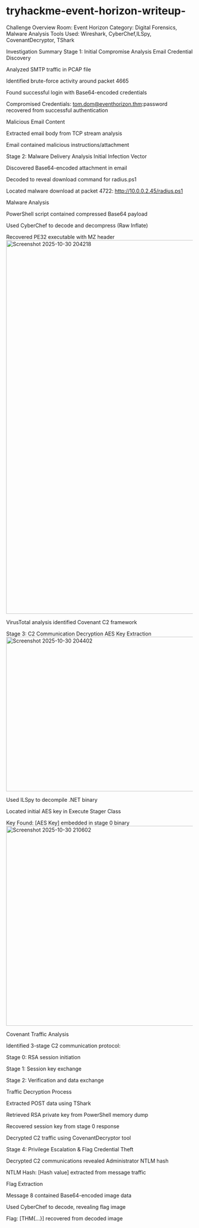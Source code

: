 # tryhackme-event-horizon-writeup-
Challenge Overview
Room: Event Horizon
Category: Digital Forensics, Malware Analysis
Tools Used: Wireshark, CyberChef,ILSpy, CovenantDecryptor, TShark

Investigation Summary
Stage 1: Initial Compromise Analysis
Email Credential Discovery

Analyzed SMTP traffic in PCAP file

Identified brute-force activity around packet 4665

Found successful login with Base64-encoded credentials

Compromised Credentials: tom.dom@eventhorizon.thm:password recovered from successful authentication

Malicious Email Content

Extracted email body from TCP stream analysis

Email contained malicious instructions/attachment

Stage 2: Malware Delivery Analysis
Initial Infection Vector

Discovered Base64-encoded attachment in email

Decoded to reveal download command for radius.ps1

Located malware download at packet 4722: http://10.0.0.2.45/radius.ps1

Malware Analysis

PowerShell script contained compressed Base64 payload

Used CyberChef to decode and decompress (Raw Inflate)

Recovered PE32 executable with MZ header
<img width="2000" height="1006" alt="Screenshot 2025-10-30 204218" src="https://github.com/user-attachments/assets/47b291e5-678d-4030-bcf3-167bd0e21f6a" />

VirusTotal analysis identified Covenant C2 framework

Stage 3: C2 Communication Decryption
AES Key Extraction
<img width="1486" height="416" alt="Screenshot 2025-10-30 204402" src="https://github.com/user-attachments/assets/efc9860b-c64c-4793-8c8e-4c38774cdcee" />

Used ILSpy to decompile .NET binary

Located initial AES key in Execute Stager Class

Key Found: [AES Key] embedded in stage 0 binary
<img width="1157" height="538" alt="Screenshot 2025-10-30 210602" src="https://github.com/user-attachments/assets/04b370e7-c472-43e3-9ba6-eb5ca0e00f7e" />

Covenant Traffic Analysis

Identified 3-stage C2 communication protocol:

Stage 0: RSA session initiation

Stage 1: Session key exchange

Stage 2: Verification and data exchange

Traffic Decryption Process

Extracted POST data using TShark

Retrieved RSA private key from PowerShell memory dump

Recovered session key from stage 0 response

Decrypted C2 traffic using CovenantDecryptor tool

Stage 4: Privilege Escalation & Flag
Credential Theft

Decrypted C2 communications revealed Administrator NTLM hash

NTLM Hash: [Hash value] extracted from message traffic

Flag Extraction

Message 8 contained Base64-encoded image data

Used CyberChef to decode, revealing flag image

Flag: [THM{...}] recovered from decoded image




